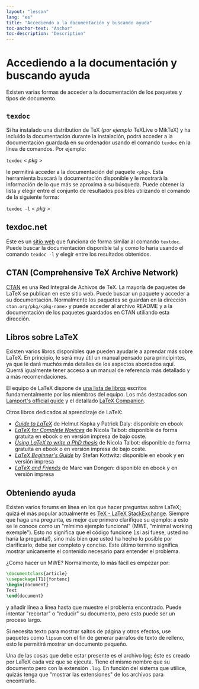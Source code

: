 ```yaml
---
layout: "lesson"
lang: "es"
title: "Accediendo a la documentación y buscando ayuda"
toc-anchor-text: "Anchor"
toc-description: "Description"
---
```


# Accediendo a la documentación y buscando ayuda

Existen varias formas de acceder a la documentación de los paquetes y tipos de documento.

## `texdoc`


Si ha instalado una distribution de TeX (_por ejemplo_ TeXLive o MikTeX) y ha incluido
la documentación durante la instalación, podrá acceder a la documentación guardada en 
su ordenador usando el comando `texdoc` en la línea de comandos. Por ejemplo:


`texdoc` < _pkg_ >


le permitirá acceder a la documentación del paquete `<pkg>`. Esta herramienta buscará
la documentación disponible y le mostrará la información de lo que más se aproxima a
su búsqueda. Puede obtener la lista y elegir entre el conjunto de resultados posibles 
utilizando el comando de la siguiente forma:

`texdoc -l` < _pkg_ >


## texdoc.net

Éste es un [sitio web](https://texdoc.net/) que funciona de forma similar al comando `textdoc`. Puede
buscar la documentación disponible tal y como lo haría usando el comando `texdoc -l` 
y elegir entre los resultados obtenidos.

## CTAN (Comprehensive TeX Archive Network)

[CTAN](https://www.ctan.org) es una Red Integral de Achivos de TeX. La mayoría de paquetes de LaTeX se publican
en este sitio web. Puede buscar un paquete y acceder a su documentación.
Normalmente los paquetes se guardan en la dirección `ctan.org/pkg/<pkg-name>`
y puede acceder al archivo README y a la documentación de los paquetes guardados en CTAN
utiliando esta dirección.

## Libros sobre LaTeX

Existen varios libros disponibles que pueden ayudarle a aprendar más sobre LaTeX.
En principio, le será muy útil un manual pensado para principintes, ya que
le dará muchós más detalles de los aspectos abordados aquí. Querrá igualmente
tener acceso a un manual de referencia más detallado y a más recomendaciones.

El equipo de LaTeX dispone de [una lista de libros](https://www.latex-project.org/help/books/)
escritos fundamentalmente por los miembros del equipo. Los más destacados son [Lamport's official
guide](https://www.informit.com/store/latex-a-document-preparation-system-9780201529838)
y el detallado
[LaTeX Companion](https://www.informit.com/store/latex-companion-9780201362992).

Otros libros dedicados al aprendizaje de LaTeX:

- [_Guide to
  LaTeX_](https://www.informit.com/store/guide-to-latex-9780132651714) de Helmut
  Kopka y Patrick Daly: disponible en ebook
- [_LaTeX for Complete Novices_](https://www.dickimaw-books.com/latex/novices/) de
  Nicola Talbot: disponible de forma gratuita en ebook o en versión impresa de bajo coste.
- [_Using LaTeX to write a PhD
  thesis_](https://www.dickimaw-books.com/latex/thesis/) de
  Nicola Talbot: disponible de forma gratuita en ebook o en versión impresa de bajo coste.
- [_LaTeX Beginner's Guide_](https://www.packtpub.com/gb/hardware-and-creative/latex-beginners-guide)
  by Stefan Kottwitz: disponible en ebook y en versión impresa
- [_LaTeX and Friends_](https://www.springer.com/gp/book/9783642238154) de
  Marc van Dongen: disponible en ebook y en versión impresa

## Obteniendo ayuda

Existen varios forums en línea en los que hacer preguntas sobre LaTeX; quizá el
más popular actualmente es [TeX - LaTeX StackExchange](https://tex.stackexchange.com).
Siempre que haga una pregunta, es mejor que primero clarifique su ejemplo: a esto
se le conoce como un "mímimo ejemplo funcional" (MWE, "minimal working exemple"). Esto
no significa que el código funcione (¡si así fuese, usted no haría la pregunta!), sino más
bien que usted ha hecho lo posible por clarificarlo, debe ser completo y conciso. Este último
termino significa mostrar unicamente el contenido necesario para entender el problema.

¿Como hacer un MWE? Normalmente, lo más fácil es empezar por:

```latex
\documentclass{article}
\usepackage[T1]{fontenc}
\begin{document}
Text
\end{document}
```

y añadir línea a línea hasta que muestre el problema encontrado. Puede
intentar "recortar" o "reducir" su documento, pero esto puede ser un proceso largo. 

Si necesita texto para mostrar saltos de página y otros efectos, use
paquetes como `lipsum` con el fin de generar párrafos de texto de relleno, 
esto le permitirá mostrar un documento pequeño.

Una de las cosas que debe estar presente es el archivo log; éste es creado por
LaTeX cada vez que se ejecuta. Tiene el mismo nombre que su documento pero con
la extensión `.log`. En función del sistema que utilice, quizás tenga que "mostrar
las extensiones" de los archivos para encontrarlo.
